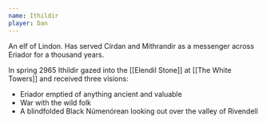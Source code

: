 ```yaml
---
name: Ithildir
player: Dan
---
```


An elf of Lindon. Has served Círdan and Mithrandir as a messenger across Eriador for a thousand years.

In spring 2965 Ithildir gazed into the [[Elendil Stone]] at [[The White Towers]] and received three visions:
* Eriador emptied of anything ancient and valuable
* War with the wild folk
* A blindfolded Black Númenórean looking out over the valley of Rivendell
